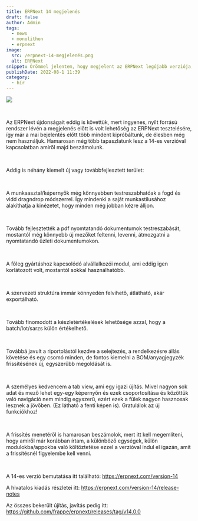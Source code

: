 ```yaml
---
title: ERPNext 14 megjelenés
draft: false
author: Admin
tags:
  - news
  - monolithon
  - erpnext
image:
  src: /erpnext-14-megjelenés.png
  alt: ERPNext
snippet: Örömmel jelentem, hogy megjelent az ERPNext legújabb verziója, az ERPNext 14!
publishDate: 2022-08-1 11:39
category:
  - hír
---
```


<p><img src="/files/Screenshot 2022-08-01 at 4.34.44 PM.png"></p><p><br></p><p>Az ERPNext újdonságait eddig is követtük, mert ingyenes, nyílt forrású rendszer lévén a megjelenés előtt is volt lehetőség az ERPNext tesztelésére, így már a mai bejelentés előtt több mindent kipróbáltunk, de élesben még nem használjuk. Hamarosan még több tapaszlatunk lesz a 14-es verzióval kapcsolatban amiről majd beszámolunk.</p><p><br></p><p>Addig is néhány kiemelt új vagy továbbfejlesztett terület:</p><p><br></p><p>A munkaasztal/képernyők még könnyebben testreszabhatóak a fogd és vidd dragndrop módszerrel. Így mindenki a saját munkastílusához alakíthatja a kinézetet, hogy minden még jobban kézre álljon.</p><p><br></p><p>Tovább fejlesztették a pdf nyomtatandó dokumentumok testreszabását, mostantól még könnyebb új mezőket feltenni, levenni, átmozgatni a nyomtatandó üzleti dokumentumokon.</p><p><br></p><p>A főleg gyártáshoz kapcsolódó alvállalkozói modul, ami eddig igen korlátozott volt, mostantól sokkal használhatóbb.</p><p><br></p><p>A szervezeti struktúra immár könnyedén felvihető, átlátható, akár exportálható.</p><p><br></p><p>Tovább finomodott a készletértékelések lehetősége azzal, hogy a batch/lot/sarzs külön értékelhető.</p><p><br></p><p>Továbbá javult a riportolástól kezdve a selejtezés, a rendelkezésre állás követése és egy csomó minden, de fontos kiemelni a BOM/anyagjegyzék frissítésének új, egyszerűbb megoldását is.</p><p><br></p><p>A személyes kedvencem a tab view, ami egy igazi újítás. Mivel nagyon sok adat és mező lehet egy-egy képernyőn és ezek csoportosítása és közöttük való navigáció nem mindig egyszerű, ezért ezek a fülek nagyon hasznosak lesznek a jövőben. (Ez látható a fenti képen is). Gratulálok az új funkciókhoz!</p><p><br></p><p>A frissítés menetéről is hamarosan beszámolok, mert itt kell megemlíteni, hogy amiről már korábban írtam, a különböző egységek, külön modulokba/appokba való költöztetése ezzel a verzióval indul el igazán, amit a frissítésnél figyelembe kell venni.</p><p><br></p><p>A 14-es verzió bemutatása itt található: <a href="https://erpnext.com/version-14" rel="noopener noreferrer">https://erpnext.com/version-14</a></p><p>A hivatalos kiadás részletei itt: <a href="https://erpnext.com/version-14/release-notes" rel="noopener noreferrer">https://erpnext.com/version-14/release-notes</a></p><p>Az összes bekerült újítás, javítás pedig itt: <a href="https://github.com/frappe/erpnext/releases/tag/v14.0.0" rel="noopener noreferrer">https://github.com/frappe/erpnext/releases/tag/v14.0.0</a></p>
